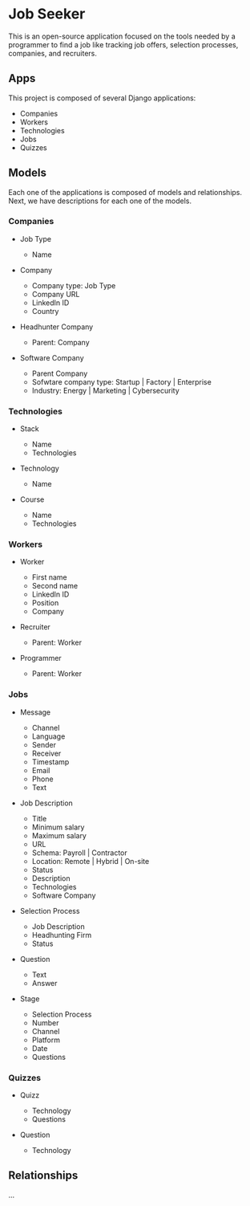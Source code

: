 # Job Seeker

This is an open-source application focused on the tools needed by a programmer to find a job like tracking job offers, selection processes, companies, and recruiters.

## Apps

This project is composed of several Django applications:

* Companies
* Workers
* Technologies
* Jobs
* Quizzes

## Models

Each one of the applications is composed of models and relationships. Next, we have descriptions for each one of the models.

### Companies

* Job Type
    * Name

* Company
    * Company type: Job Type
    * Company URL
    * LinkedIn ID
    * Country

* Headhunter Company
    * Parent: Company

* Software Company
    * Parent Company
    * Sofwtare company type: Startup | Factory | Enterprise
    * Industry: Energy | Marketing | Cybersecurity

### Technologies

* Stack
    * Name
    * Technologies

* Technology
    * Name

* Course
    * Name
    * Technologies

### Workers

* Worker
    * First name
    * Second name
    * LinkedIn ID
    * Position
    * Company

* Recruiter
    * Parent: Worker

* Programmer
    * Parent: Worker

### Jobs

* Message
    * Channel
    * Language
    * Sender
    * Receiver
    * Timestamp
    * Email
    * Phone
    * Text

* Job Description
    * Title
    * Minimum salary
    * Maximum salary
    * URL
    * Schema: Payroll | Contractor
    * Location: Remote | Hybrid | On-site
    * Status
    * Description
    * Technologies
    * Software Company

* Selection Process
    * Job Description
    * Headhunting Firm
    * Status

* Question
    * Text
    * Answer

* Stage
    * Selection Process
    * Number
    * Channel
    * Platform
    * Date
    * Questions

### Quizzes

* Quizz
    * Technology
    * Questions

* Question
    * Technology

## Relationships

...